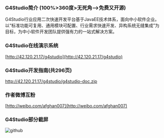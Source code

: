 ### G4Studio简介  (100%>360度>无死角—>免费又开源)
G4Studio行业应用二次快速开发平台基于JavaEE技术体系，面向中小软件企业。以“标准功能可复用、通用模块可配置、行业需求快速开发、异构系统无缝集成”为目标，为中小软件开发团队提供强有力的一站式解决方案。
### G4Studio在线演示系统
[http://42.120.21.17/g4studio](http://42.120.21.17/g4studio)
### G4Studio开发指南(共296页)
http://42.120.21.17/g4studio/g4studio-doc.zip
### 作者微博互粉
[http://weibo.com/afghan007](http://weibo.com/afghan007)
### G4Studio部分截屏 
![github](http://dl2.iteye.com/upload/attachment/0098/0655/a73393b1-3e3e-3869-87e0-40ce57c22f93.gif "G4Studio截屏")
